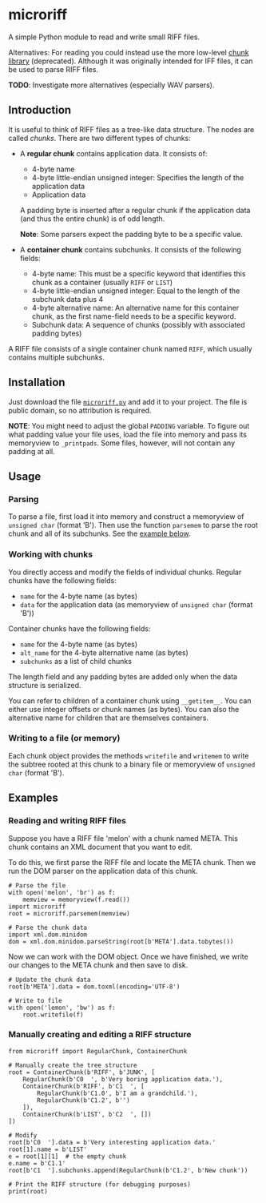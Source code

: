 # microriff
A simple Python module to read and write small RIFF files.

Alternatives: For reading you could instead use the more low-level [chunk library](https://docs.python.org/3/library/chunk.html) (deprecated). Although it was originally intended for IFF files, it can be used to parse RIFF files.

**TODO**: Investigate more alternatives (especially WAV parsers).

## Introduction
It is useful to think of RIFF files as a tree-like data structure. The nodes are called *chunks*. There are two different types of chunks:
- A **regular chunk** contains application data. It consists of:
  - 4-byte name
  - 4-byte little-endian unsigned integer: Specifies the length of the application data
  - Application data

  A padding byte is inserted after a regular chunk if the application data (and thus the entire chunk) is of odd length.

  **Note**: Some parsers expect the padding byte to be a specific value.
- A **container chunk** contains subchunks. It consists of the following fields:
  - 4-byte name: This must be a specific keyword that identifies this chunk as a container (usually `RIFF` or `LIST`)
  - 4-byte little-endian unsigned integer: Equal to the length of the subchunk data plus 4
  - 4-byte alternative name: An alternative name for this container chunk, as the first name-field needs to be a specific keyword.
  - Subchunk data: A sequence of chunks (possibly with associated padding bytes)

A RIFF file consists of a single container chunk named `RIFF`, which usually contains multiple subchunks.

## Installation
Just download the file [`microriff.py`](https://raw.githubusercontent.com/megamoron/microriff/main/microriff.py) and add it to your project. The file is public domain, so no attribution is required.

**NOTE**: You might need to adjust the global `PADDING` variable. To figure out what padding value your file uses, load the file into memory and pass its memoryview to `_printpads`. Some files, however, will not contain any padding at all.

## Usage

### Parsing
To parse a file, first load it into memory and construct a memoryview of `unsigned char` (format 'B'). Then use the function `parsemem` to parse the root chunk and all of its subchunks. See the [example below](#Reading-and-writing-RIFF-files).

### Working with chunks
You directly access and modify the fields of individual chunks. Regular chunks have the following fields:
- `name` for the 4-byte name (as bytes)
- `data` for the application data (as memoryview of `unsigned char` (format 'B'))

Container chunks have the following fields:
- `name` for the 4-byte name (as bytes)
- `alt_name` for the 4-byte alternative name (as bytes)
- `subchunks` as a list of child chunks

The length field and any padding bytes are added only when the data structure is serialized.

You can refer to children of a container chunk using `__getitem__`. You can either use integer offsets or chunk names (as bytes). You can also the alternative name for children that are themselves containers.

### Writing to a file (or memory)
Each chunk object provides the methods `writefile` and `writemem` to write the subtree rooted at this chunk to a binary file or memoryview of `unsigned char` (format 'B').

## Examples

### Reading and writing RIFF files
Suppose you have a RIFF file 'melon' with a chunk named META. This chunk contains an XML document that you want to edit.

To do this, we first parse the RIFF file and locate the META chunk. Then we run the DOM parser on the application data of this chunk.

```
# Parse the file
with open('melon', 'br') as f:
    memview = memoryview(f.read())
import microriff
root = microriff.parsemem(memview)

# Parse the chunk data
import xml.dom.minidom
dom = xml.dom.minidom.parseString(root[b'META'].data.tobytes())
```
Now we can work with the DOM object. Once we have finished, we write our changes to the META chunk and then save to disk.
```
# Update the chunk data
root[b'META'].data = dom.toxml(encoding='UTF-8')

# Write to file
with open('lemon', 'bw') as f:
    root.writefile(f)
```

### Manually creating and editing a RIFF structure
```
from microriff import RegularChunk, ContainerChunk

# Manually create the tree structure
root = ContainerChunk(b'RIFF', b'JUNK', [
    RegularChunk(b'C0  ', b'Very boring application data.'),
    ContainerChunk(b'RIFF', b'C1  ', [
        RegularChunk(b'C1.0', b'I am a grandchild.'),
        RegularChunk(b'C1.2', b'')
    ]),
    ContainerChunk(b'LIST', b'C2  ', [])
])

# Modify
root[b'C0  '].data = b'Very interesting application data.'
root[1].name = b'LIST'
e = root[1][1]  # the empty chunk
e.name = b'C1.1'
root[b'C1  '].subchunks.append(RegularChunk(b'C1.2', b'New chunk'))

# Print the RIFF structure (for debugging purposes)
print(root)
```

